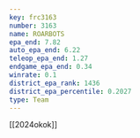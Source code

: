 ```yaml
---
key: frc3163
number: 3163
name: ROARBOTS
epa_end: 7.82
auto_epa_end: 6.22
teleop_epa_end: 1.27
endgame_epa_end: 0.34
winrate: 0.1
district_epa_rank: 1436
district_epa_percentile: 0.2027
type: Team
---
```

[[2024okok]]

